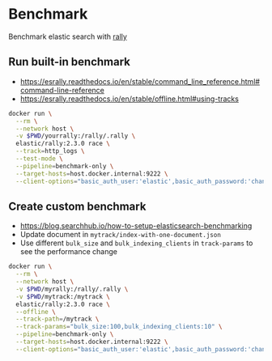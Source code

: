 # Benchmark

Benchmark elastic search with [rally](https://github.com/elastic/rally)

## Run built-in benchmark

- https://esrally.readthedocs.io/en/stable/command_line_reference.html#command-line-reference
- https://esrally.readthedocs.io/en/stable/offline.html#using-tracks

```bash
docker run \
  --rm \
  --network host \
  -v $PWD/yourrally:/rally/.rally \
  elastic/rally:2.3.0 race \
  --track=http_logs \
  --test-mode \
  --pipeline=benchmark-only \
  --target-hosts=host.docker.internal:9222 \
  --client-options="basic_auth_user:'elastic',basic_auth_password:'changeme'"
```

## Create custom benchmark

- https://blog.searchhub.io/how-to-setup-elasticsearch-benchmarking
- Update document in `mytrack/index-with-one-document.json`
- Use different `bulk_size` and `bulk_indexing_clients` in `track-params` to see the performance change

```bash
docker run \
  --rm \
  --network host \
  -v $PWD/myrally:/rally/.rally \
  -v $PWD/mytrack:/mytrack \
  elastic/rally:2.3.0 race \
  --offline \
  --track-path=/mytrack \
  --track-params="bulk_size:100,bulk_indexing_clients:10" \
  --pipeline=benchmark-only \
  --target-hosts=host.docker.internal:9222 \
  --client-options="basic_auth_user:'elastic',basic_auth_password:'changeme'"
```
